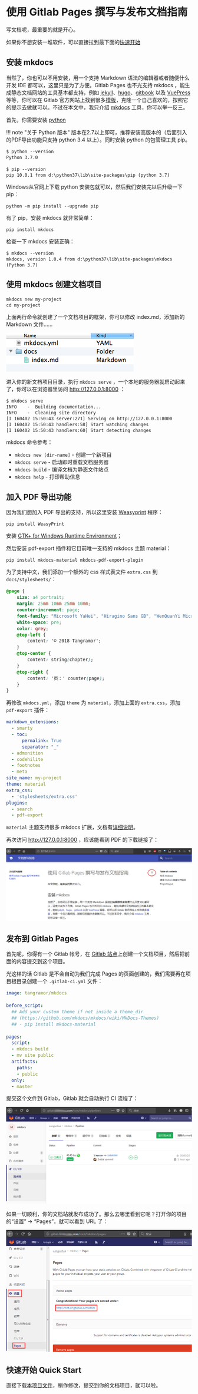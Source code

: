 # 使用 Gitlab Pages 撰写与发布文档指南

写文档呢，最重要的就是开心。

如果你不想安装一堆软件，可以直接拉到最下面的[快速开始](#quick_start)

## 安装 mkdocs

当然了，你也可以不用安装，用一个支持 Markdown 语法的编辑器或者随便什么开发 IDE 都可以，这里只是为了方便。Gitlab Pages 也不光支持 mkdocs ，能生成静态文档网站的工具基本都支持，例如 [jekyll](https://jekyllrb.com/)、[hugo](https://gohugo.io/)、[gitbook](https://legacy.gitbook.com/) 以及 [VuePress](https://vuepress.vuejs.org/zh/) 等等，你可以在 Gitlab 官方网站上找到很多[模版](https://gitlab.com/pages)，克隆一个自己喜欢的，按照它的提示去做就可以。不过在本文中，我只介绍 [mkdocs](https://www.mkdocs.org) 工具，你可以举一反三。

首先，你需要安装 [python](https://www.python.org/)

!!! note "关于 Python 版本"
    版本在2.7以上即可，推荐安装高版本的（后面引入的PDF导出功能只支持 python 3.4 以上）。同时安装 python 的包管理工具 pip。

```
$ python --version
Python 3.7.0

$ pip --version
pip 10.0.1 from d:\python37\lib\site-packages\pip (python 3.7)
```

Windows从官网上下载 python 安装包就可以，然后我们安装完以后升级一下 pip：

```
python -m pip install --upgrade pip
```

有了 pip，安装 mkdocs 就非常简单：

```
pip install mkdocs
```

检查一下 mkdocs 安装正确：

```
$ mkdocs --version
mkdocs, version 1.0.4 from d:\python37\lib\site-packages\mkdocs (Python 3.7)
```


## 使用 mkdocs 创建文档项目

```
mkdocs new my-project
cd my-project
```

上面两行命令就创建了一个文档项目的框架，你可以修改 index.md，添加新的 Markdown 文件……

![mkdocs layout](./images/initial-layout.png)

进入你的新文档项目目录，执行 `mkdocs serve` ，一个本地的服务器就启动起来了，你可以在浏览器里访问 http://127.0.0.1:8000 ：

```
$ mkdocs serve
INFO    -  Building documentation...
INFO    -  Cleaning site directory
[I 160402 15:50:43 server:271] Serving on http://127.0.0.1:8000
[I 160402 15:50:43 handlers:58] Start watching changes
[I 160402 15:50:43 handlers:60] Start detecting changes
```

mkdocs 命令参考：

* `mkdocs new [dir-name]` - 创建一个新项目
* `mkdocs serve` - 启动即时重载文档服务器
* `mkdocs build` - 编译文档为静态文件站点
* `mkdocs help` - 打印帮助信息


## 加入 PDF 导出功能

因为我们想加入 PDF 导出的支持，所以这里安装 [Weasyprint](https://weasyprint.readthedocs.io/en/latest/install.html) 程序：

```
pip install WeasyPrint
```

安装 [GTK+ for Windows Runtime Environment](https://weasyprint.readthedocs.io/en/latest/install.html#gtk64installer)；

然后安装 pdf-export 插件和它目前唯一支持的 mkdocs 主题 material：

``` shell
pip install mkdocs-material mkdocs-pdf-export-plugin
```

为了支持中文，我们添加一个额外的 css 样式表文件 `extra.css` 到 `docs/stylesheets/`：

``` CSS
@page {
    size: a4 portrait;
    margin: 25mm 10mm 25mm 10mm;
    counter-increment: page;
    font-family: "Microsoft YaHei", "Hiragino Sans GB", "WenQuanYi Micro Hei Mono", "Material Icons", "Roboto", "Helvetica Neue", Helvetica, Arial, sans-serif;
    white-space: pre;
    color: grey;
    @top-left {
        content: '© 2018 Tangramor';
    }
    @top-center {
        content: string(chapter);
    }
    @top-right {
        content: '页：' counter(page);
    }
}
```

再修改 `mkdocs.yml`，添加 `theme` 为 `material`，添加上面的 `extra.css`，添加 `pdf-export` 插件：

``` YAML
markdown_extensions:
  - smarty
  - toc:
      permalink: True
      separator: "_"
  - admonition
  - codehilite
  - footnotes
  - meta
site_name: my-project
theme: material
extra_css:
  - 'stylesheets/extra.css'
plugins:
  - search
  - pdf-export
```

`material` 主题支持很多 mkdocs 扩展，文档有[详细说明](https://squidfunk.github.io/mkdocs-material/extensions/admonition/)。

再次访问 http://127.0.0.1:8000 ，应该能看到 PDF 的下载链接了：

![local site](./images/localhost.png)


## 发布到 Gitlab Pages

首先呢，你得有一个 Gitlab 帐号，在 [Gitlab 站点](http://gitlab.com)上创建一个文档项目，然后把前面的内容提交到这个项目。

光这样的话 Gitlab 是不会自动为我们完成 Pages 的页面创建的，我们需要再在项目根目录创建一个 `.gitlab-ci.yml` 文件：

``` YAML
image: tangramor/mkdocs

before_script:
  ## Add your custom theme if not inside a theme_dir
  ## (https://github.com/mkdocs/mkdocs/wiki/MkDocs-Themes)
  ## - pip install mkdocs-material

pages:
  script:
  - mkdocs build
  - mv site public
  artifacts:
    paths:
    - public
  only:
  - master

```

提交这个文件到 Gitlab，Gitlab 就会自动执行 CI 流程了：

![gitlab ci](./images/gitlab_ci.png)

如果一切顺利，你的文档站就发布成功了。那么去哪里看到它呢？打开你的项目的“设置” -> “Pages”，就可以看到 URL 了：

![gitlab pages url](./images/gitlab_pages_settings.png)



## 快速开始 Quick Start

直接下载[本项目文件](https://github.com/tangramor/mkdocs/archive/master.zip)，稍作修改，提交到你的文档项目，就可以啦。


